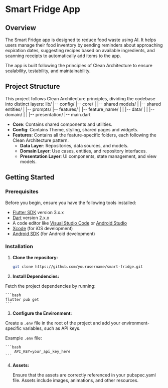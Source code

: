 # Smart Fridge App

## Overview

The Smart Fridge app is designed to reduce food waste using AI. It helps users manage their food inventory by sending reminders about approaching expiration dates, suggesting recipes based on available ingredients, and scanning receipts to automatically add items to the app.

The app is built following the principles of Clean Architecture to ensure scalability, testability, and maintainability.

## Project Structure

This project follows Clean Architecture principles, dividing the codebase into distinct layers:
lib/
|-- config/
|-- core/
| |-- shared models/
| |-- shared entities/
| |-- prompts/
|-- features/
| |-- feature_name/
| | |-- data/
| | |-- domain/
| | |-- presentation/
|-- main.dart

- **Core**: Contains shared components and utilities.
- **Config**: Contains Theme, styling, shared pages and widgets.
- **Features**: Contains all the feature-specific folders, each following the Clean Architecture pattern.
  - **Data Layer**: Repositories, data sources, and models.
  - **Domain Layer**: Use cases, entities, and repository interfaces.
  - **Presentation Layer**: UI components, state management, and view models.

## Getting Started

### Prerequisites

Before you begin, ensure you have the following tools installed:

- [Flutter SDK](https://flutter.dev/docs/get-started/install) version 3.x.x
- [Dart](https://dart.dev/get-dart) version 2.x.x
- A code editor like [Visual Studio Code](https://code.visualstudio.com/) or [Android Studio](https://developer.android.com/studio)
- [Xcode](https://developer.apple.com/xcode/) (for iOS development)
- [Android SDK](https://developer.android.com/studio) (for Android development)

### Installation

1. **Clone the repository:**

   ```bash
   git clone https://github.com/yourusername/smart-fridge.git
   ```

2. **Install Dependencies:**

Fetch the project dependencies by running:

    ```bash
    flutter pub get
    ```

3. **Configure the Environment:**

Create a `.env` file in the root of the project and add your environment-specific variables, such as API keys.

Example `.env` file:

    ```bash
        API_KEY=your_api_key_here
    ```
4. **Assets:**

    Ensure that the assets are correctly referenced in your pubspec.yaml file. Assets include images, animations, and other resources.

